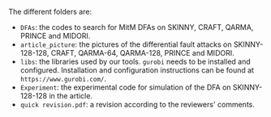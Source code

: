 The different folders are:

- `DFAs`: the codes to search for MitM DFAs on SKINNY, CRAFT, QARMA, PRINCE and MIDORI.
- `article_picture`: the pictures of the differential fault attacks on SKINNY-128-128, CRAFT, QARMA-64, QARMA-128, PRINCE and MIDORI.
- `libs`: the libraries used by our tools. `gurobi` needs to be installed and configured. Installation and configuration instructions can be found at `https://www.gurobi.com/`.
- `Experiment`: the experimental code for simulation of the DFA on SKINNY-128-128 in the article.
- `quick revision.pdf`: a revision according to the reviewers' comments.
